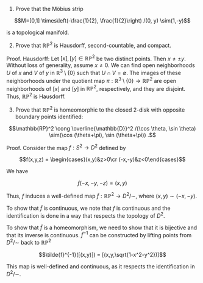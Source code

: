 1. Prove that the Möbius strip

$$M=[0,1] \times\left(-\frac{1}{2}, \frac{1}{2}\right) /(0, y) \sim(1,-y)$$

is a topological manifold.

2. Prove that $\mathbb{RP}^2$ is Hausdorff, second-countable, and compact.

Proof.
Hausdorff: Let $[x],[y] \in \mathbb{RP}^2$ be two distinct points. Then $x \neq \pm y$. Without loss of generality, assume $x \neq 0$. We can find open neighborhoods $U$ of $x$ and $V$ of $y$ in $\mathbb{R}^3 \setminus \{0\}$ such that $U \cap V = \emptyset$. The images of these neighborhoods under the quotient map $\pi: \mathbb{R}^3 \setminus \{0\} \to \mathbb{RP}^2$ are open neighborhoods of $[x]$ and $[y]$ in $\mathbb{RP}^2$, respectively, and they are disjoint. Thus, $\mathbb{RP}^2$ is Hausdorff.

3. Prove that $\mathbb{RP}^2$ is homeomorphic to the closed 2-disk with opposite boundary points identified:

$$\mathbb{RP}^2 \cong \overline{\mathbb{D}}^2 /(\cos \theta, \sin \theta) \sim(\cos (\theta+\pi), \sin (\theta+\pi)) .$$

Proof.
Consider the map $f:S^2 \to D^2$ defined by

$$f(x,y,z) = \begin{cases}(x,y)&z>0\cr (-x,-y)&z<0\end{cases}$$

We have

$$f(-x,-y,-z) = (x,y)$$

Thus, $f$ induces a well-defined map $\tilde{f}: \mathbb{RP}^2 \to D^2/\sim$, where $(x,y) \sim (-x,-y)$.

To show that $\tilde{f}$ is continuous, we note that $f$ is continuous and the identification is done in a way that respects the topology of $D^2$.

To show that $\tilde{f}$ is a homeomorphism, we need to show that it is bijective and that its inverse is continuous. $\tilde{f}^{-1}$ can be constructed by lifting points from $D^2/\sim$ back to $\mathbb{RP}^2$

$$\tilde{f}^{-1}([(x,y)]) = [(x,y,\sqrt{1-x^2-y^2})]$$

This map is well-defined and continuous, as it respects the identification in $D^2/\sim$.
